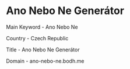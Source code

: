 # Ano Nebo Ne Generátor

Main Keyword - Ano Nebo Ne

Country - Czech Republic

Title - Ano Nebo Ne Generátor

Domain - ano-nebo-ne.bodh.me